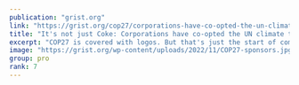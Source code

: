 ```yaml
---
publication: "grist.org"
link: "https://grist.org/cop27/corporations-have-co-opted-the-un-climate-talks-coca-col/"
title: "It's not just Coke: Corporations have co-opted the UN climate talks"
excerpt: "COP27 is covered with logos. But that's just the start of companies' influence."
image: "https://grist.org/wp-content/uploads/2022/11/COP27-sponsors.jpg"
group: pro
rank: 7
---
```

